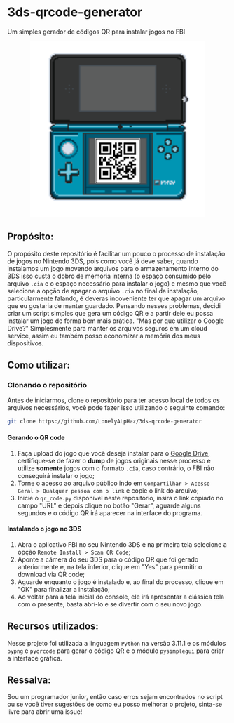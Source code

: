 # 3ds-qrcode-generator
 Um simples gerador de códigos QR para instalar jogos no FBI

 <div align="center">
  <img src="./assets/icone-grande.png" alt="icone-grande">
</div>

## Propósito:

O propósito deste repositório é facilitar um pouco o processo de instalação de jogos no Nintendo 3DS, pois como você já deve saber, quando instalamos um jogo movendo arquivos para o armazenamento interno do 3DS isso custa o dobro de memória interna (o espaço consumido pelo arquivo ```.cia``` e o espaço necessário para instalar o jogo) e mesmo que você selecione a opção de apagar o arquivo ```.cia``` no final da instalação, particularmente falando, é deveras incoveniente ter que apagar um arquivo que eu gostaria de manter guardado. Pensando nesses problemas, decidi criar um script simples que gera um código QR e a partir dele eu possa instalar um jogo de forma bem mais prática. "Mas por que utilizar o Google Drive?" Simplesmente para manter os arquivos seguros em um cloud service, assim eu também posso economizar a memória dos meus dispositivos.

## Como utilizar:

### Clonando o repositório
Antes de iniciarmos, clone o repositório para ter acesso local de todos os arquivos necessários, você pode fazer isso utilizando o seguinte comando:

```sh
git clone https://github.com/LonelyALpHaz/3ds-qrcode-generator
```

#### Gerando o QR code
1. Faça upload do jogo que você deseja instalar para o [Google Drive](https://www.google.com/intl/pt-br/drive/about.html), certifique-se de fazer o **dump** de jogos originais nesse processo e utilize **somente** jogos com o formato ```.cia```, caso contrário, o FBI não conseguirá instalar o jogo;
2. Torne o acesso ao arquivo público indo em ```Compartilhar > Acesso Geral > Qualquer pessoa com o link``` e copie o link do arquivo;
3. Inicie o ```qr_code.py``` disponível neste repositório, insira o link copiado no campo "URL" e depois clique no botão "Gerar", aguarde alguns segundos e o código QR irá aparecer na interface do programa.

#### Instalando o jogo no 3DS
1. Abra o aplicativo FBI no seu Nintendo 3DS e na primeira tela selecione a opção ```Remote Install > Scan QR Code```;
2. Aponte a câmera do seu 3DS para o código QR que foi gerado anteriormente e, na tela inferior, clique em "Yes" para permitir o download via QR code;
3. Aguarde enquanto o jogo é instalado e, ao final do processo, clique em "OK" para finalizar a instalação;
4. Ao voltar para a tela inicial do console, ele irá apresentar a clássica tela com o presente, basta abrí-lo e se divertir com o seu novo jogo.

## Recursos utilizados:

Nesse projeto foi utilizada a linguagem ```Python``` na versão 3.11.1 e os módulos ```pypng``` e ```pyqrcode``` para gerar o código QR e o módulo ```pysimplegui``` para criar a interface gráfica.

## Ressalva:

Sou um programador junior, então caso erros sejam encontrados no script ou se você tiver sugestões de como eu posso melhorar o projeto, sinta-se livre para abrir uma issue!
